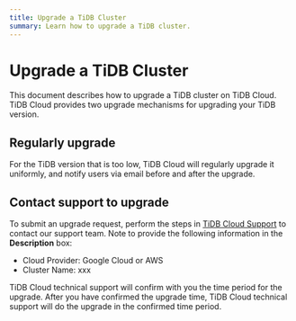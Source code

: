 ```yaml
---
title: Upgrade a TiDB Cluster
summary: Learn how to upgrade a TiDB cluster.
---
```


# Upgrade a TiDB Cluster

This document describes how to upgrade a TiDB cluster on TiDB Cloud. TiDB Cloud provides two upgrade mechanisms for upgrading your TiDB version.

## Regularly upgrade

For the TiDB version that is too low, TiDB Cloud will regularly upgrade it uniformly, and notify users via email before and after the upgrade.

## Contact support to upgrade

To submit an upgrade request, perform the steps in [TiDB Cloud Support](/tidb-cloud/tidb-cloud-support.md) to contact our support team. Note to provide the following information in the **Description** box:

- Cloud Provider: Google Cloud or AWS
- Cluster Name: xxx

TiDB Cloud technical support will confirm with you the time period for the upgrade. After you have confirmed the upgrade time, TiDB Cloud technical support will do the upgrade in the confirmed time period.
